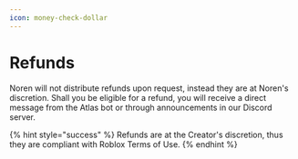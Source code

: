 ```yaml
---
icon: money-check-dollar
---
```


# Refunds

Noren will not distribute refunds upon request, instead they are at Noren's discretion. Shall you be eligible for a refund, you will receive a direct message from the Atlas bot or through announcements in our Discord server.

{% hint style="success" %}
Refunds are at the Creator's discretion, thus they are compliant with Roblox Terms of Use.
{% endhint %}

